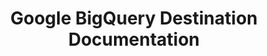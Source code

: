 ---
# -------------------------- #
#     USING THIS TEMPLATE    #
# -------------------------- #

## NEED HELP USING THIS TEMPLATE? SEE:
## https://docs-about-stitch-docs.netlify.com/reference/destination-templates/destination-setup/
## FOR INSTRUCTIONS & REFERENCE INFO


# -------------------------- #
#        Page Controls       #
# -------------------------- #

title: Google BigQuery Destination Documentation
permalink: /destinations/google-bigquery

keywords: bigquery, google bigquery data warehouse, bigquery data warehouse, bigquery etl, etl to bigquery, bigquery destination
summary: "Documentation for Stitch's Google BigQuery destination."

content-type: "destination-category"
key: "bigquery-category"

order: 1

toc: true
layout: general


# -------------------------- #
#     Destination Details    #
# -------------------------- #

display_name: "Google BigQuery"
type: "bigquery"

sections:
  - title: "Select version"
    anchor: "select-version"
    content: |
      For a side-by-side comparison of each version of the {{ destination.display_name }} destination, refer to the [Version comparison section](#version-comparison).

      {% assign destinations = site.destinations | where:"key","bigquery-version-category" | sort:"this-version" | reverse %}

      <ul class="tiles">
      {% for destination in destinations %}
        <li style="width: 45%">
          <a href="{{ site.baseurl | append: destination.url }}">
            <img src="{{ site.baseurl }}/images/destinations/icons/{{ destination.type }}.svg" style="max-height: 60px;" alt="{{ destination.display_name }} v{{ destination.this-version }} logo">
          </a>
          <strong>{{ destination.display_name }} (v{{ destination.this-version }})</strong><br>
          <a href="{{ site.baseurl | append: destination.url }}">All {{ destination.display_name }} (v{{ destination.this-version }}) documentation</a>
        </li>
      {% endfor %}
      </ul>

      **Interested in migrating from v1 to v2?** [Here's how]({{ link.destinations.setup.bigquery-v1-migration | prepend: site.baseurl }}). 

  - title: "Version history and changelog"
    anchor: "version-history-comparison"
    content: |
      {% include shared/versioning/history-and-changelog.html connection-type="destination" %}

  - title: "Version comparison"
    anchor: "version-comparison"
    content: |
      {% include shared/versioning/destination-supported-features.html %}
---